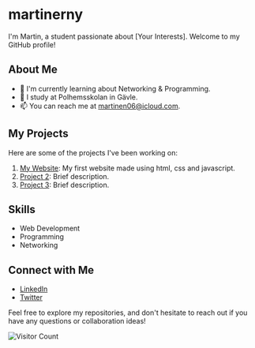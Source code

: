 # martinerny
I'm Martin, a student passionate about [Your Interests]. Welcome to my GitHub profile!

## About Me

- 🌱 I'm currently learning about Networking & Programming.
- 💼 I study at Polhemsskolan in Gävle.
- 📫 You can reach me at martinen06@icloud.com.

## My Projects

Here are some of the projects I've been working on:

1. [My Website](https://github.com/Polhemsskolan-DATA/sidmallen-martinerny): My first website made using html, css and javascript.
2. [Project 2](link-to-project-2): Brief description.
3. [Project 3](link-to-project-3): Brief description.

## Skills

- Web Development 
- Programming
- Networking

## Connect with Me

- [LinkedIn](your-LinkedIn-profile-link)
- [Twitter](your-Twitter-profile-link)

Feel free to explore my repositories, and don't hesitate to reach out if you have any questions or collaboration ideas!

![Visitor Count](https://visitor-badge.laobi.icu/badge?page_id=your-username.your-username)
